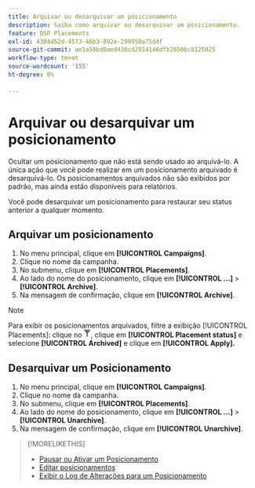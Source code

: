 ```yaml
---
title: Arquivar ou desarquivar um posicionamento
description: Saiba como arquivar ou desarquivar um posicionamento.
feature: DSP Placements
exl-id: 4304452d-4573-46b3-892e-299950a75d4f
source-git-commit: ae1a58bd0aed430cd2914146dfb2850bc8125025
workflow-type: tm+mt
source-wordcount: '155'
ht-degree: 0%

---
```


# Arquivar ou desarquivar um posicionamento

<!-- Some placements don't have this option. Clarify which placement types aren't eligible -- is it PG placements, or all placements using private inventory? And anything else?  -->

Ocultar um posicionamento que não está sendo usado ao arquivá-lo. A única ação que você pode realizar em um posicionamento arquivado é desarquivá-lo. Os posicionamentos arquivados não são exibidos por padrão, mas ainda estão disponíveis para relatórios.

Você pode desarquivar um posicionamento para restaurar seu status anterior a qualquer momento.

## Arquivar um posicionamento

1. No menu principal, clique em **[!UICONTROL Campaigns]**.
1. Clique no nome da campanha.
1. No submenu, clique em **[!UICONTROL Placements]**.
1. Ao lado do nome do posicionamento, clique em **[!UICONTROL ...]** > **[!UICONTROL Archive]**.
1. Na mensagem de confirmação, clique em **[!UICONTROL Archive]**.

>[!NOTE]
>
>Para exibir os posicionamentos arquivados, filtre a exibição [!UICONTROL Placements]: clique no ![botão Filtrar](/help/dsp/assets/filter.png), clique em **[!UICONTROL Placement status]** e selecione **[!UICONTROL Archived]** e clique em **[!UICONTROL Apply].**

## Desarquivar um Posicionamento

1. No menu principal, clique em **[!UICONTROL Campaigns]**.
1. Clique no nome da campanha.
1. No submenu, clique em **[!UICONTROL Placements]**.
1. Ao lado do nome do posicionamento, clique em **[!UICONTROL ...]** > **[!UICONTROL Unarchive]**.
1. Na mensagem de confirmação, clique em **[!UICONTROL Unarchive]**.

>[!MORELIKETHIS]
>
>* [Pausar ou Ativar um Posicionamento](placement-pause-activate.md)
>* [Editar posicionamentos](placement-edit.md)
>* [Exibir o Log de Alterações para um Posicionamento](placement-change-log.md)

